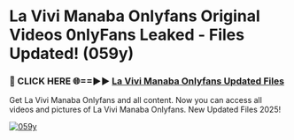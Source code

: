 # La Vivi Manaba Onlyfans Original Videos 0nlyFans Leaked - Files Updated! (059y)

<h3>🔴 CLICK HERE 🌐==►► <a href="https://tinyurl.com/2jnfzry5" rel="nofollow">La Vivi Manaba Onlyfans Updated Files</a></h3>

Get La Vivi Manaba Onlyfans and all content. Now you can access all videos and pictures of La Vivi Manaba Onlyfans. New Updated Files 2025!

[![059y](https://i.imgur.com/GyGTBgg.gif)](https://tinyurl.com/2jnfzry5)
